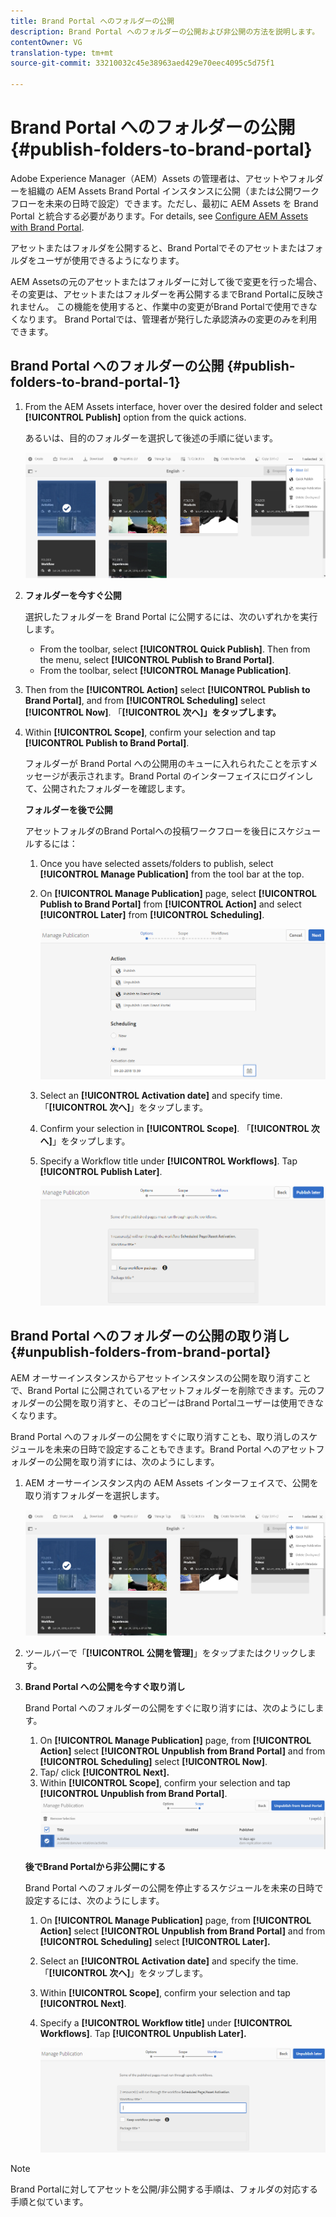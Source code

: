 ```yaml
---
title: Brand Portal へのフォルダーの公開
description: Brand Portal へのフォルダーの公開および非公開の方法を説明します。
contentOwner: VG
translation-type: tm+mt
source-git-commit: 33210032c45e38963aed429e70eec4095c5d75f1

---
```



# Brand Portal へのフォルダーの公開 {#publish-folders-to-brand-portal}

Adobe Experience Manager（AEM）Assets の管理者は、アセットやフォルダーを組織の AEM Assets Brand Portal インスタンスに公開（または公開ワークフローを未来の日時で設定）できます。ただし、最初に AEM Assets を Brand Portal と統合する必要があります。For details, see [Configure AEM Assets with Brand Portal](configure-aem-assets-with-brand-portal.md).

アセットまたはフォルダを公開すると、Brand Portalでそのアセットまたはフォルダをユーザが使用できるようになります。

AEM Assetsの元のアセットまたはフォルダーに対して後で変更を行った場合、その変更は、アセットまたはフォルダーを再公開するまでBrand Portalに反映されません。 この機能を使用すると、作業中の変更がBrand Portalで使用できなくなります。 Brand Portalでは、管理者が発行した承認済みの変更のみを利用できます。

## Brand Portal へのフォルダーの公開 {#publish-folders-to-brand-portal-1}

1. From the AEM Assets interface, hover over the desired folder and select **[!UICONTROL Publish]** option from the quick actions.

   あるいは、目的のフォルダーを選択して後述の手順に従います。

   ![publish2bp](assets/publish2bp.png)

2. **フォルダーを今すぐ公開**

   選択したフォルダーを Brand Portal に公開するには、次のいずれかを実行します。

   * From the toolbar, select **[!UICONTROL Quick Publish]**. Then from the menu, select **[!UICONTROL Publish to Brand Portal]**.
   * From the toolbar, select **[!UICONTROL Manage Publication]**.

3. Then from the **[!UICONTROL Action]** select **[!UICONTROL Publish to Brand Portal]**, and from **[!UICONTROL Scheduling]** select **[!UICONTROL Now]**. 「**[!UICONTROL 次へ]」をタップします。**
4. Within **[!UICONTROL Scope]**, confirm your selection and tap **[!UICONTROL Publish to Brand Portal]**.

   フォルダーが Brand Portal への公開用のキューに入れられたことを示すメッセージが表示されます。Brand Portal のインターフェイスにログインして、公開されたフォルダーを確認します。

   **フォルダーを後で公開**

   アセットフォルダのBrand Portalへの投稿ワークフローを後日にスケジュールするには：

   1. Once you have selected assets/folders to publish, select **[!UICONTROL Manage Publication]** from the tool bar at the top.
   2. On **[!UICONTROL Manage Publication]** page, select **[!UICONTROL Publish to Brand Portal]** from **[!UICONTROL Action]** and select **[!UICONTROL Later]** from **[!UICONTROL Scheduling]**.

      ![publishlatebp](assets/publishlaterbp.png)

   3. Select an **[!UICONTROL Activation date]** and specify time. 「**[!UICONTROL 次へ]**」をタップします。
   4. Confirm your selection in **[!UICONTROL Scope]**. 「**[!UICONTROL 次へ]**」をタップします。
   5. Specify a Workflow title under **[!UICONTROL Workflows]**. Tap **[!UICONTROL Publish Later]**.

      ![manageschedulepub](assets/manageschedulepub.png)

## Brand Portal へのフォルダーの公開の取り消し {#unpublish-folders-from-brand-portal}

AEM オーサーインスタンスからアセットインスタンスの公開を取り消すことで、Brand Portal に公開されているアセットフォルダーを削除できます。元のフォルダーの公開を取り消すと、そのコピーはBrand Portalユーザーは使用できなくなります。

Brand Portal へのフォルダーの公開をすぐに取り消すことも、取り消しのスケジュールを未来の日時で設定することもできます。Brand Portal へのアセットフォルダーの公開を取り消すには、次のようにします。

1. AEM オーサーインスタンス内の AEM Assets インターフェイスで、公開を取り消すフォルダーを選択します。

   ![publish2bp-1](assets/publish2bp-1.png)

2. ツールバーで「**[!UICONTROL 公開を管理]**」をタップまたはクリックします。

3. **Brand Portal への公開を今すぐ取り消し**

   Brand Portal へのフォルダーの公開をすぐに取り消すには、次のようにします。

   1. On **[!UICONTROL Manage Publication]** page, from **[!UICONTROL Action]** select **[!UICONTROL Unpublish from Brand Portal]** and from **[!UICONTROL Scheduling]** select **[!UICONTROL Now]**.
   2. Tap/ click **[!UICONTROL Next].**
   3. Within **[!UICONTROL Scope]**, confirm your selection and tap **[!UICONTROL Unpublish from Brand Portal]**.
   ![非公開の確認](assets/confirm-unpublish.png)

   **後でBrand Portalから非公開にする**

   Brand Portal へのフォルダーの公開を停止するスケジュールを未来の日時で設定するには、次のようにします。

   1. On **[!UICONTROL Manage Publication]** page, from **[!UICONTROL Action]** select **[!UICONTROL Unpublish from Brand Portal]** and from **[!UICONTROL Scheduling]** select **[!UICONTROL Later].**
   2. Select an **[!UICONTROL Activation date]** and specify the time. 「**[!UICONTROL 次へ]**」をタップします。
   3. Within **[!UICONTROL Scope]**, confirm your selection and tap **[!UICONTROL Next]**.
   4. Specify a **[!UICONTROL Workflow title]** under **[!UICONTROL Workflows]**. Tap **[!UICONTROL Unpublish Later].**

      ![unpublishworkflows](assets/unpublishworkflows.png)


>[!NOTE]
>
>Brand Portalに対してアセットを公開/非公開する手順は、フォルダの対応する手順と似ています。
